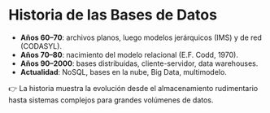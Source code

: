 # Historia de las Bases de Datos

- **Años 60–70**: archivos planos, luego modelos jerárquicos (IMS) y de red (CODASYL).
- **Años 70–80**: nacimiento del modelo relacional (E.F. Codd, 1970).
- **Años 90–2000**: bases distribuidas, cliente-servidor, data warehouses.
- **Actualidad**: NoSQL, bases en la nube, Big Data, multimodelo.

👉 La historia muestra la evolución desde el almacenamiento rudimentario hasta sistemas complejos para grandes volúmenes de datos.
